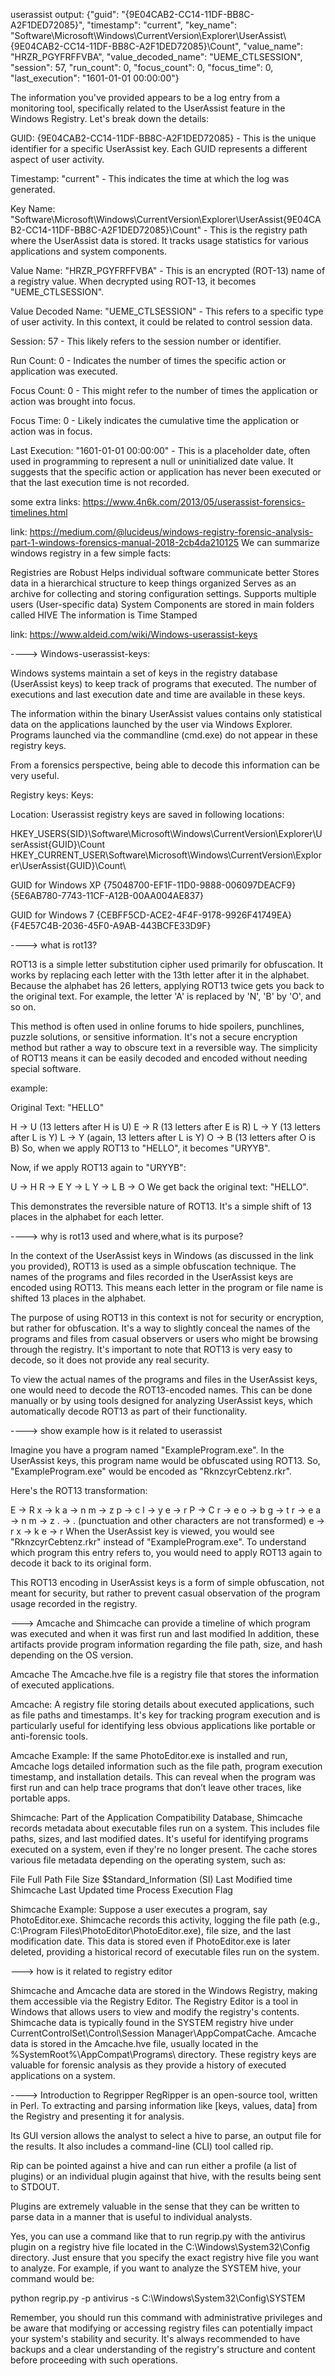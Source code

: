 userassist output:
{"guid": "{9E04CAB2-CC14-11DF-BB8C-A2F1DED72085}", "timestamp": "current", "key_name": "Software\\Microsoft\\Windows\\CurrentVersion\\Explorer\\UserAssist\\{9E04CAB2-CC14-11DF-BB8C-A2F1DED72085}\\Count", "value_name": "HRZR_PGYFRFFVBA", "value_decoded_name": "UEME_CTLSESSION", "session": 57, "run_count": 0, "focus_count": 0, "focus_time": 0, "last_execution": "1601-01-01 00:00:00"}

The information you've provided appears to be a log entry from a monitoring tool, specifically related to the UserAssist feature in the Windows Registry. Let's break down the details:

GUID: {9E04CAB2-CC14-11DF-BB8C-A2F1DED72085} - This is the unique identifier for a specific UserAssist key. Each GUID represents a different aspect of user activity.

Timestamp: "current" - This indicates the time at which the log was generated.

Key Name: "Software\Microsoft\Windows\CurrentVersion\Explorer\UserAssist\{9E04CAB2-CC14-11DF-BB8C-A2F1DED72085}\Count" - This is the registry path where the UserAssist data is stored. It tracks usage statistics for various applications and system components.

Value Name: "HRZR_PGYFRFFVBA" - This is an encrypted (ROT-13) name of a registry value. When decrypted using ROT-13, it becomes "UEME_CTLSESSION".

Value Decoded Name: "UEME_CTLSESSION" - This refers to a specific type of user activity. In this context, it could be related to control session data.

Session: 57 - This likely refers to the session number or identifier.

Run Count: 0 - Indicates the number of times the specific action or application was executed.

Focus Count: 0 - This might refer to the number of times the application or action was brought into focus.

Focus Time: 0 - Likely indicates the cumulative time the application or action was in focus.

Last Execution: "1601-01-01 00:00:00" - This is a placeholder date, often used in programming to represent a null or uninitialized date value. It suggests that the specific action or application has never been executed or that the last execution time is not recorded.


some extra links:
https://www.4n6k.com/2013/05/userassist-forensics-timelines.html


link: https://medium.com/@lucideus/windows-registry-forensic-analysis-part-1-windows-forensics-manual-2018-2cb4da210125
We can summarize windows registry in a few simple facts:

Registries are Robust
Helps individual software communicate better
Stores data in a hierarchical structure to keep things organized
Serves as an archive for collecting and storing configuration settings.
Supports multiple users (User-specific data)
System Components are stored in main folders called HIVE
The information is Time Stamped

link: https://www.aldeid.com/wiki/Windows-userassist-keys

----> Windows-userassist-keys:

Windows systems maintain a set of keys in the registry database (UserAssist keys) to keep track of programs that executed. The number of executions and last execution date and time are available in these keys.

The information within the binary UserAssist values contains only statistical data on the applications launched by the user via Windows Explorer. Programs launched via the command­line (cmd.exe) do not appear in these registry keys.

From a forensics perspective, being able to decode this information can be very useful.

Registry keys:
Keys:

Location:
Userassist registry keys are saved in following locations:

HKEY_USERS\{SID}\Software\Microsoft\Windows\CurrentVersion\Explorer\UserAssist\{GUID}\Count\
HKEY_CURRENT_USER\Software\Microsoft\Windows\CurrentVersion\Explorer\UserAssist\{GUID}\Count\

GUID for Windows XP
{75048700-EF1F-11D0-9888-006097DEACF9}
{5E6AB780-7743-11CF-A12B-00AA004AE837}

GUID for Windows 7
{CEBFF5CD-ACE2-4F4F-9178-9926F41749EA}
{F4E57C4B-2036-45F0-A9AB-443BCFE33D9F}



----> what is rot13?

ROT13 is a simple letter substitution cipher used primarily for obfuscation. It works by replacing each letter with the 13th letter after it in the alphabet. Because the alphabet has 26 letters, applying ROT13 twice gets you back to the original text. For example, the letter 'A' is replaced by 'N', 'B' by 'O', and so on.

This method is often used in online forums to hide spoilers, punchlines, puzzle solutions, or sensitive information. It's not a secure encryption method but rather a way to obscure text in a reversible way. The simplicity of ROT13 means it can be easily decoded and encoded without needing special software.

example:

Original Text: "HELLO"

H -> U (13 letters after H is U)
E -> R (13 letters after E is R)
L -> Y (13 letters after L is Y)
L -> Y (again, 13 letters after L is Y)
O -> B (13 letters after O is B)
So, when we apply ROT13 to "HELLO", it becomes "URYYB".

Now, if we apply ROT13 again to "URYYB":

U -> H
R -> E
Y -> L
Y -> L
B -> O
We get back the original text: "HELLO".

This demonstrates the reversible nature of ROT13. It's a simple shift of 13 places in the alphabet for each letter.


----> why is rot13 used and where,what is its purpose?

In the context of the UserAssist keys in Windows (as discussed in the link you provided), ROT13 is used as a simple obfuscation technique. The names of the programs and files recorded in the UserAssist keys are encoded using ROT13. This means each letter in the program or file name is shifted 13 places in the alphabet.

The purpose of using ROT13 in this context is not for security or encryption, but rather for obfuscation. It's a way to slightly conceal the names of the programs and files from casual observers or users who might be browsing through the registry. It's important to note that ROT13 is very easy to decode, so it does not provide any real security.

To view the actual names of the programs and files in the UserAssist keys, one would need to decode the ROT13-encoded names. This can be done manually or by using tools designed for analyzing UserAssist keys, which automatically decode ROT13 as part of their functionality.


----> show example how is it related to userassist

Imagine you have a program named "ExampleProgram.exe". In the UserAssist keys, this program name would be obfuscated using ROT13. So, "ExampleProgram.exe" would be encoded as "RknzcyrCebtenz.rkr".

Here's the ROT13 transformation:

E -> R
x -> k
a -> n
m -> z
p -> c
l -> y
e -> r
P -> C
r -> e
o -> b
g -> t
r -> e
a -> n
m -> z
. -> . (punctuation and other characters are not transformed)
e -> r
x -> k
e -> r
When the UserAssist key is viewed, you would see "RknzcyrCebtenz.rkr" instead of "ExampleProgram.exe". To understand which program this entry refers to, you would need to apply ROT13 again to decode it back to its original form.

This ROT13 encoding in UserAssist keys is a form of simple obfuscation, not meant for security, but rather to prevent casual observation of the program usage recorded in the registry.






--->  Amcache and Shimcache can provide a timeline of which program was executed and when it was first run and last modified
In addition, these artifacts provide program information regarding the file path, size, and hash depending on the OS version.

Amcache
The Amcache.hve file is a registry file that stores the information of executed applications.

Amcache: A registry file storing details about executed applications, such as file paths and timestamps. It's key for tracking program execution and is particularly useful for identifying less obvious applications like portable or anti-forensic tools.


Amcache Example: If the same PhotoEditor.exe is installed and run, Amcache logs detailed information such as the file path, program execution timestamp, and installation details. This can reveal when the program was first run and can help trace programs that don’t leave other traces, like portable apps.

Shimcache: Part of the Application Compatibility Database, Shimcache records metadata about executable files run on a system. This includes file paths, sizes, and last modified dates. It's useful for identifying programs executed on a system, even if they're no longer present.
The cache stores various file metadata depending on the operating system, such as:

File Full Path
File Size
$Standard_Information (SI) Last Modified time
Shimcache Last Updated time
Process Execution Flag

Shimcache Example: Suppose a user executes a program, say PhotoEditor.exe. Shimcache records this activity, logging the file path (e.g., C:\Program Files\PhotoEditor\PhotoEditor.exe), file size, and the last modification date. This data is stored even if PhotoEditor.exe is later deleted, providing a historical record of executable files run on the system.



---> how is it related to registry editor

Shimcache and Amcache data are stored in the Windows Registry, making them accessible via the Registry Editor. The Registry Editor is a tool in Windows that allows users to view and modify the registry's contents. Shimcache data is typically found in the SYSTEM registry hive under CurrentControlSet\Control\Session Manager\AppCompatCache. Amcache data is stored in the Amcache.hve file, usually located in the %SystemRoot%\AppCompat\Programs\ directory. These registry keys are valuable for forensic analysis as they provide a history of executed applications on a system.




----> Introduction to Regripper
RegRipper is an open-source tool, written in Perl. To extracting and parsing information like [keys, values, data] from the Registry and presenting it for analysis.

Its GUI version allows the analyst to select a hive to parse, an output file for the results. It also includes a command-line (CLI) tool called rip.

Rip can be pointed against a hive and can run either a profile (a list of plugins) or an individual plugin against that hive, with the results being sent to STDOUT.

Plugins are extremely valuable in the sense that they can be written to parse data in a manner that is useful to individual analysts.


Yes, you can use a command like that to run regrip.py with the antivirus plugin on a registry hive file located in the C:\Windows\System32\Config directory. Just ensure that you specify the exact registry hive file you want to analyze. For example, if you want to analyze the SYSTEM hive, your command would be:

python regrip.py -p antivirus -s C:\Windows\System32\Config\SYSTEM

Remember, you should run this command with administrative privileges and be aware that modifying or accessing registry files can potentially impact your system's stability and security. It's always recommended to have backups and a clear understanding of the registry's structure and content before proceeding with such operations.
